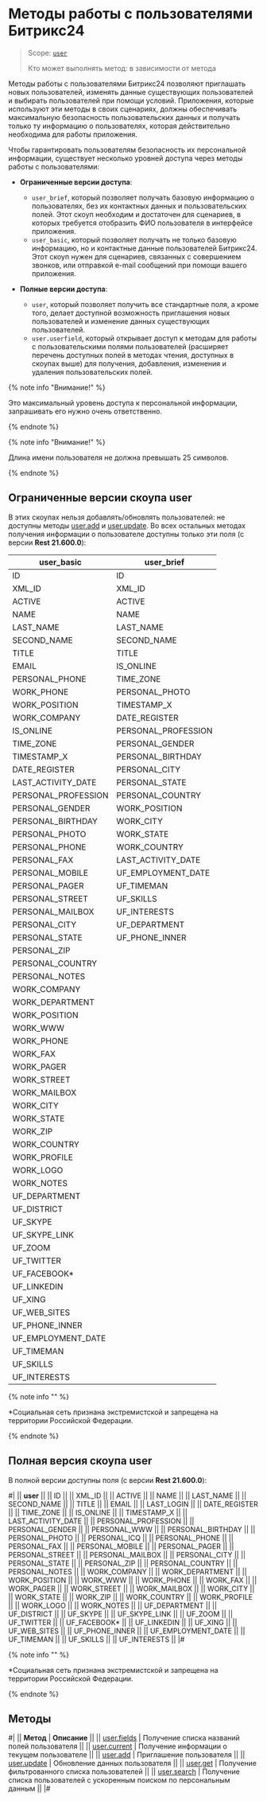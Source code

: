 # Методы работы с пользователями Битрикс24

> Scope: [`user`](../scopes/permissions.md)
>
> Кто может выполнять метод: в зависимости от метода

Методы работы с пользователями Битрикс24 позволяют приглашать новых пользователей, изменять данные существующих пользователей и выбирать пользователей при помощи условий. Приложения, которые используют эти методы в своих сценариях, должны обеспечивать максимальную безопасность пользовательских данных и получать только ту информацию о пользователях, которая действительно необходима для работы приложения.

Чтобы гарантировать пользователям безопасность их персональной информации, существует несколько уровней доступа через методы работы с пользователями:

- **Ограниченные версии доступа**:
    - `user_brief`, который позволяет получать базовую информацию о пользователях, без их контактных данных и пользовательских полей. Этот скоуп необходим и достаточен для сценариев, в которых требуется отобразить ФИО пользователя в интерфейсе приложения.
    - `user_basic`, который позволяет получать не только базовую информацию, но и контактные данные пользователей Битрикс24. Этот скоуп нужен для сценариев, связанных с совершением звонков, или отправкой e-mail сообщений при помощи вашего приложения.

- **Полные версии доступа**:
    - `user`, который позволяет получить все стандартные поля, а кроме того, делает доступной возможность приглашения новых пользователей и изменение данных существующих пользователей.
    - `user.userfield`, который открывает доступ к методам для работы с пользовательскими полями пользователей (расширяет перечень доступных полей в методах чтения, доступных в скоупах выше) для получения, добавления, изменения и удаления пользовательских полей.

{% note info "Внимание!" %}

Это максимальный уровень доступа к персональной информации, запрашивать его нужно очень ответственно.

{% endnote %}

{% note info "Внимание!" %}

Длина имени пользователя не должна превышать 25 символов.

{% endnote %}

## Ограниченные версии скоупа user

В этих скоупах нельзя добавлять/обновлять пользователей: не доступны методы [user.add](./user-add.md) и [user.update](./user-update.md). Во всех остальных методах получения информации о пользователе доступны только эти поля (с версии **Rest 21.600.0**):

| user_basic | user_brief |
|------------|------------|
| ID | ID |
| XML_ID | XML_ID |
| ACTIVE | ACTIVE |
| NAME | NAME |
| LAST_NAME | LAST_NAME |
| SECOND_NAME | SECOND_NAME |
| TITLE | TITLE |
| EMAIL | IS_ONLINE |
| PERSONAL_PHONE | TIME_ZONE |
| WORK_PHONE | PERSONAL_PHOTO |
| WORK_POSITION | TIMESTAMP_X |
| WORK_COMPANY | DATE_REGISTER |
| IS_ONLINE | PERSONAL_PROFESSION |
| TIME_ZONE | PERSONAL_GENDER |
| TIMESTAMP_X | PERSONAL_BIRTHDAY |
| DATE_REGISTER | PERSONAL_CITY |
| LAST_ACTIVITY_DATE | PERSONAL_STATE |
| PERSONAL_PROFESSION | PERSONAL_COUNTRY |
| PERSONAL_GENDER | WORK_POSITION |
| PERSONAL_BIRTHDAY | WORK_CITY |
| PERSONAL_PHOTO | WORK_STATE |
| PERSONAL_PHONE | WORK_COUNTRY |
| PERSONAL_FAX | LAST_ACTIVITY_DATE |
| PERSONAL_MOBILE | UF_EMPLOYMENT_DATE |
| PERSONAL_PAGER | UF_TIMEMAN |
| PERSONAL_STREET | UF_SKILLS |
| PERSONAL_MAILBOX | UF_INTERESTS |
| PERSONAL_CITY | UF_DEPARTMENT |
| PERSONAL_STATE | UF_PHONE_INNER |
| PERSONAL_ZIP | |
| PERSONAL_COUNTRY | |
| PERSONAL_NOTES | |
| WORK_COMPANY | |
| WORK_DEPARTMENT | |
| WORK_POSITION | |
| WORK_WWW | |
| WORK_PHONE | |
| WORK_FAX | |
| WORK_PAGER | |
| WORK_STREET | |
| WORK_MAILBOX | |
| WORK_CITY | |
| WORK_STATE | |
| WORK_ZIP | |
| WORK_COUNTRY | |
| WORK_PROFILE | |
| WORK_LOGO | |
| WORK_NOTES | |
| UF_DEPARTMENT | |
| UF_DISTRICT | |
| UF_SKYPE | |
| UF_SKYPE_LINK | |
| UF_ZOOM | |
| UF_TWITTER | |
| UF_FACEBOOK* | |
| UF_LINKEDIN | |
| UF_XING | |
| UF_WEB_SITES | |
| UF_PHONE_INNER | |
| UF_EMPLOYMENT_DATE | |
| UF_TIMEMAN | |
| UF_SKILLS | |
| UF_INTERESTS | |

{% note info "" %}

*Социальная сеть признана экстремистской и запрещена на территории Российской Федерации.

{% endnote %}

## Полная версия скоупа user

В полной версии доступны поля (с версии **Rest 21.600.0**):

#|
|| **user** ||
|| ID ||
|| XML_ID ||
|| ACTIVE ||
|| NAME ||
|| LAST_NAME ||
|| SECOND_NAME ||
|| TITLE ||
|| EMAIL ||
|| LAST_LOGIN ||
|| DATE_REGISTER ||
|| TIME_ZONE ||
|| IS_ONLINE ||
|| TIMESTAMP_X ||
|| LAST_ACTIVITY_DATE ||
|| PERSONAL_PROFESSION ||
|| PERSONAL_GENDER ||
|| PERSONAL_WWW ||
|| PERSONAL_BIRTHDAY ||
|| PERSONAL_PHOTO ||
|| PERSONAL_ICQ ||
|| PERSONAL_PHONE ||
|| PERSONAL_FAX ||
|| PERSONAL_MOBILE ||
|| PERSONAL_PAGER ||
|| PERSONAL_STREET ||
|| PERSONAL_MAILBOX ||
|| PERSONAL_CITY ||
|| PERSONAL_STATE ||
|| PERSONAL_ZIP ||
|| PERSONAL_COUNTRY ||
|| PERSONAL_NOTES ||
|| WORK_COMPANY ||
|| WORK_DEPARTMENT ||
|| WORK_POSITION ||
|| WORK_WWW ||
|| WORK_PHONE ||
|| WORK_FAX ||
|| WORK_PAGER ||
|| WORK_STREET ||
|| WORK_MAILBOX ||
|| WORK_CITY ||
|| WORK_STATE ||
|| WORK_ZIP ||
|| WORK_COUNTRY ||
|| WORK_PROFILE ||
|| WORK_LOGO ||
|| WORK_NOTES ||
|| UF_DEPARTMENT ||
|| UF_DISTRICT ||
|| UF_SKYPE ||
|| UF_SKYPE_LINK ||
|| UF_ZOOM ||
|| UF_TWITTER ||
|| UF_FACEBOOK* ||
|| UF_LINKEDIN ||
|| UF_XING ||
|| UF_WEB_SITES ||
|| UF_PHONE_INNER ||
|| UF_EMPLOYMENT_DATE ||
|| UF_TIMEMAN ||
|| UF_SKILLS ||
|| UF_INTERESTS ||
|#

{% note info "" %}

*Социальная сеть признана экстремистской и запрещена на территории Российской Федерации.

{% endnote %}

## Методы

#|
|| **Метод** | **Описание** ||
|| [user.fields](user-fields.md) | Получение списка названий полей пользователя ||
|| [user.current](user-current.md) | Получение информации о текущем пользователе ||
|| [user.add](user-add.md) | Приглашение пользователя ||
|| [user.update](user-update.md) | Обновление данных пользователя ||
|| [user.get](user-get.md) | Получение фильтрованного списка пользователей ||
|| [user.search](user-search.md) | Получение списка пользователей с ускоренным поиском по персональным данным ||
|#